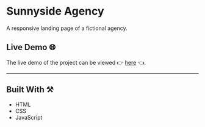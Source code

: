 # Sunnyside Agency
A responsive landing page of a fictional agency.

## Live Demo 🌐
The live demo of the project can be viewed 👉 <a href="https://av2001.github.io/sunnyside-agency/" target="_blank">here</a> 👈.
<hr>

## Built With ⚒️
- HTML
- CSS
- JavaScript
